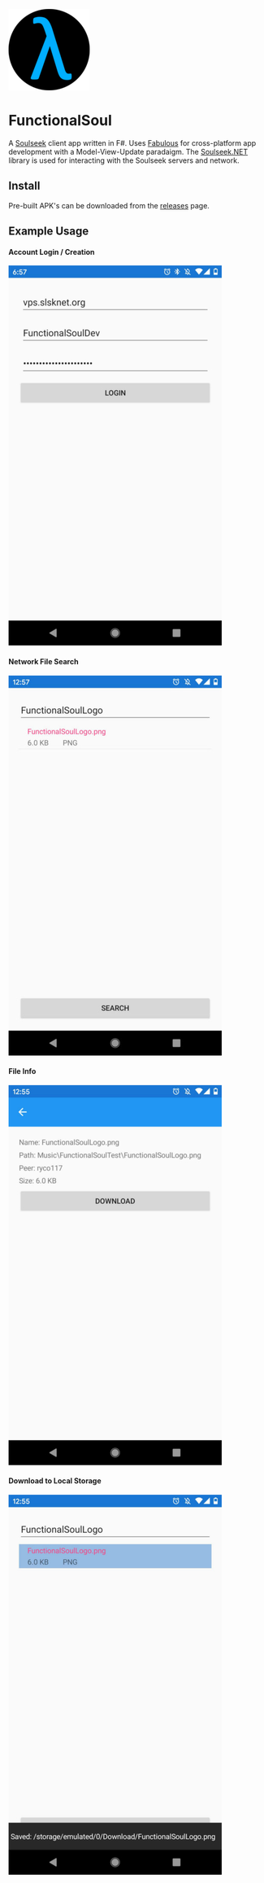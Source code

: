 ![FunctionalSoul](FunctionalSoul.png)
# FunctionalSoul

A [Soulseek](http://www.slsknet.org/) client app written in F#.
Uses [Fabulous](https://fsprojects.github.io/Fabulous/) for cross-platform app development with a Model-View-Update paradaigm.
The [Soulseek.NET](https://github.com/jpdillingham/Soulseek.NET) library is used for interacting with the Soulseek servers and network.

## Install
Pre-built APK's can be downloaded from the [releases](https://github.com/ryco117/FunctionalSoul/releases) page.

## Example Usage
#### Account Login / Creation
![Account Login / Creation](Screenshot_Login.jpg)
#### Network File Search
![Network File Search](Screenshot_Search_Results.jpg)
#### File Info
![File Info](Screenshot_File_Info.jpg)
#### Download to Local Storage
![Download to Local Storage](Screenshot_File_Saved.jpg)
